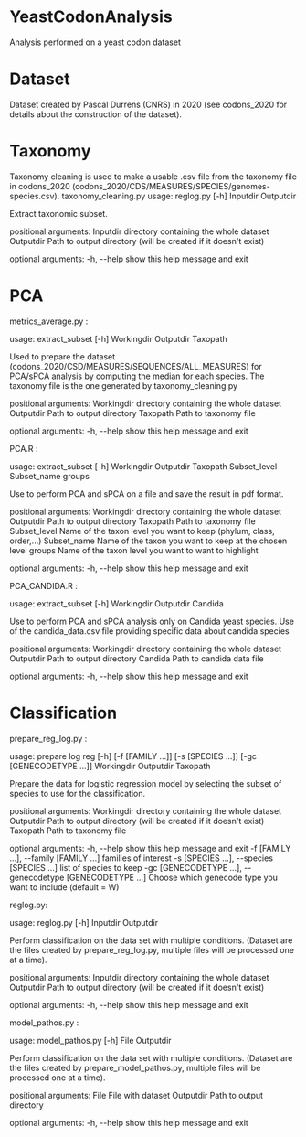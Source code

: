 # YeastCodonAnalysis
Analysis performed on a yeast codon dataset

# Dataset

Dataset created by Pascal Durrens (CNRS) in 2020 (see codons_2020 for details about the construction of the dataset).

# Taxonomy

Taxonomy cleaning is used to make a usable .csv file from the taxonomy file in codons_2020 (codons_2020/CDS/MEASURES/SPECIES/genomes-species.csv).
taxonomy_cleaning.py
usage: reglog.py [-h] Inputdir Outputdir     

Extract taxonomic subset.

positional arguments:
  Inputdir    directory containing the whole dataset
  Outputdir   Path to output directory (will be created if it doesn't exist)

optional arguments:
  -h, --help  show this help message and exit

# PCA

metrics_average.py : 

usage: extract_subset [-h] Workingdir Outputdir Taxopath

Used to prepare the dataset (codons_2020/CSD/MEASURES/SEQUENCES/ALL_MEASURES) for PCA/sPCA analysis by computing the median for each species. The taxonomy file is the one generated by taxonomy_cleaning.py 

positional arguments:
  Workingdir  directory containing the whole dataset
  Outputdir   Path to output directory 
  Taxopath    Path to taxonomy file

optional arguments:
  -h, --help  show this help message and exit

PCA.R :

usage: extract_subset [-h] Workingdir Outputdir Taxopath Subset_level Subset_name groups

Use to perform PCA and sPCA on a file and save the result in pdf format.

positional arguments:
  Workingdir  directory containing the whole dataset
  Outputdir     Path to output directory 
  Taxopath      Path to taxonomy file
  Subset_level  Name of the taxon level you want to keep (phylum, class, order,...)
  Subset_name   Name of the taxon you want to keep at the chosen level
  groups        Name of the taxon level you want to want to highlight

optional arguments:
  -h, --help  show this help message and exit

PCA_CANDIDA.R :

usage: extract_subset [-h] Workingdir Outputdir Candida

Use to perform PCA and sPCA analysis only on Candida yeast species. Use of the candida_data.csv file providing specific data about candida species

positional arguments:
  Workingdir  directory containing the whole dataset
  Outputdir   Path to output directory 
  Candida     Path to candida data file

optional arguments:
  -h, --help  show this help message and exit  

# Classification

prepare_reg_log.py :

usage: prepare log reg [-h] [-f [FAMILY ...]] [-s [SPECIES ...]] [-gc [GENECODETYPE ...]] Workingdir Outputdir Taxopath

Prepare the data for logistic regression model by selecting the subset of species to use for the classification.

positional arguments:
  Workingdir            directory containing the whole dataset
  Outputdir             Path to output directory (will be created if it doesn't exist)
  Taxopath              Path to taxonomy file

optional arguments:
  -h, --help            show this help message and exit
  -f [FAMILY ...], --family [FAMILY ...]
                        families of interest
  -s [SPECIES ...], --species [SPECIES ...]
                        list of species to keep
  -gc [GENECODETYPE ...], --genecodetype [GENECODETYPE ...]
                        Choose which genecode type you want to include (default = W)


reglog.py:

usage: reglog.py [-h] Inputdir Outputdir

Perform classification on the data set with multiple conditions. (Dataset are the files created by prepare_reg_log.py, multiple files will be processed one at a time).

positional arguments:
  Inputdir    directory containing the whole dataset
  Outputdir   Path to output directory (will be created if it doesn't exist)

optional arguments:
  -h, --help  show this help message and exit

model_pathos.py :

  usage: model_pathos.py [-h] File Outputdir

Perform classification on the data set with multiple conditions. (Dataset are the files created by prepare_model_pathos.py, multiple files will be processed one at a time).

positional arguments:
  File        File with dataset
  Outputdir   Path to output directory

optional arguments:
  -h, --help  show this help message and exit

  



  


